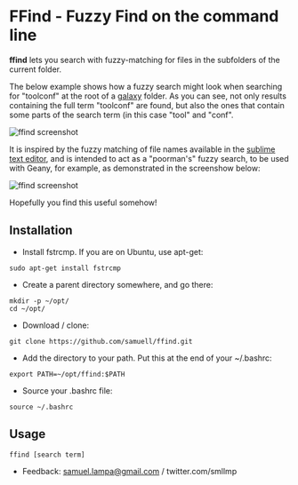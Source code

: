FFind - Fuzzy Find on the command line
======================================

**ffind** lets you search with fuzzy-matching for files in the subfolders of the current folder.

The below example shows how a fuzzy search might look when searching for "toolconf"
at the root of a [galaxy](http://getgalaxy.org) folder. As you can see, not only 
results containing the full term "toolconf" are found, but also the ones that contain
some parts of the search term (in this case "tool" and "conf".

![ffind screenshot](https://raw.github.com/samuell/ffind/master/FFind.png)

It is inspired by the fuzzy matching of file names available in the [sublime text editor](https://raw.github.com/samuell/ffind/master/FFind.png), and is intended to act as a "poorman's" fuzzy search, to be used with Geany, for example, as demonstrated in the screenshow below:

![ffind screenshot](https://raw.github.com/samuell/ffind/master/GeanyWithFFind.png)

Hopefully you find this useful somehow!

Installation
--------------------------------------
- Install fstrcmp. If you are on Ubuntu, use apt-get:

````
sudo apt-get install fstrcmp
````

- Create a parent directory somewhere, and go there:

````
mkdir -p ~/opt/
cd ~/opt/
````

- Download / clone:

````
git clone https://github.com/samuell/ffind.git
````

- Add the directory to your path. Put this at the end of your ~/.bashrc:

````
export PATH=~/opt/ffind:$PATH
````

- Source your .bashrc file:

````
source ~/.bashrc
````


Usage
--------------------------------------
````
ffind [search term]
````

- Feedback: samuel.lampa@gmail.com / twitter.com/smllmp

